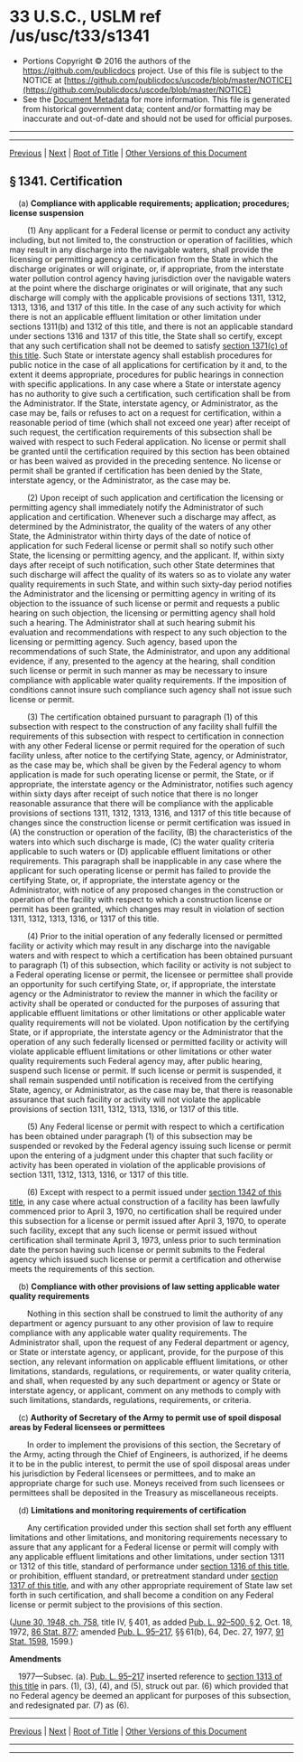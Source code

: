 ---
---

# 33 U.S.C., USLM ref /us/usc/t33/s1341

* Portions Copyright © 2016 the authors of the https://github.com/publicdocs project.
  Use of this file is subject to the NOTICE at [https://github.com/publicdocs/uscode/blob/master/NOTICE](https://github.com/publicdocs/uscode/blob/master/NOTICE)
* See the [Document Metadata](././../../../../..//README.md) for more information.
  This file is generated from historical government data; content and/or formatting may be inaccurate and out-of-date and should not be used for official purposes.

----------
----------

[Previous](./../../../../..//us/usc/t33/ch26/schIV/m__us_usc_t33_ch26_schIV.md) | [Next](./../../../../..//us/usc/t33/ch26/schIV/m__us_usc_t33_s1342.md) | [Root of Title](./../../../../../) | [Other Versions of this Document](https://publicdocs.github.io/go/links?ns=uslm&ref=%2Fus%2Fusc%2Ft33%2Fs1341)

## § 1341. Certification

    (a) __Compliance with applicable requirements; application; procedures; license suspension__ 

        (1) Any applicant for a Federal license or permit to conduct any activity including, but not limited to, the construction or operation of facilities, which may result in any discharge into the navigable waters, shall provide the licensing or permitting agency a certification from the State in which the discharge originates or will originate, or, if appropriate, from the interstate water pollution control agency having jurisdiction over the navigable waters at the point where the discharge originates or will originate, that any such discharge will comply with the applicable provisions of sections 1311, 1312, 1313, 1316, and 1317 of this title. In the case of any such activity for which there is not an applicable effluent limitation or other limitation under sections 1311(b) and 1312 of this title, and there is not an applicable standard under sections 1316 and 1317 of this title, the State shall so certify, except that any such certification shall not be deemed to satisfy [section 1371(c) of this title][/us/usc/t33/s1371/c]. Such State or interstate agency shall establish procedures for public notice in the case of all applications for certification by it and, to the extent it deems appropriate, procedures for public hearings in connection with specific applications. In any case where a State or interstate agency has no authority to give such a certification, such certification shall be from the Administrator. If the State, interstate agency, or Administrator, as the case may be, fails or refuses to act on a request for certification, within a reasonable period of time (which shall not exceed one year) after receipt of such request, the certification requirements of this subsection shall be waived with respect to such Federal application. No license or permit shall be granted until the certification required by this section has been obtained or has been waived as provided in the preceding sentence. No license or permit shall be granted if certification has been denied by the State, interstate agency, or the Administrator, as the case may be.

        (2) Upon receipt of such application and certification the licensing or permitting agency shall immediately notify the Administrator of such application and certification. Whenever such a discharge may affect, as determined by the Administrator, the quality of the waters of any other State, the Administrator within thirty days of the date of notice of application for such Federal license or permit shall so notify such other State, the licensing or permitting agency, and the applicant. If, within sixty days after receipt of such notification, such other State determines that such discharge will affect the quality of its waters so as to violate any water quality requirements in such State, and within such sixty-day period notifies the Administrator and the licensing or permitting agency in writing of its objection to the issuance of such license or permit and requests a public hearing on such objection, the licensing or permitting agency shall hold such a hearing. The Administrator shall at such hearing submit his evaluation and recommendations with respect to any such objection to the licensing or permitting agency. Such agency, based upon the recommendations of such State, the Administrator, and upon any additional evidence, if any, presented to the agency at the hearing, shall condition such license or permit in such manner as may be necessary to insure compliance with applicable water quality requirements. If the imposition of conditions cannot insure such compliance such agency shall not issue such license or permit.

        (3) The certification obtained pursuant to paragraph (1) of this subsection with respect to the construction of any facility shall fulfill the requirements of this subsection with respect to certification in connection with any other Federal license or permit required for the operation of such facility unless, after notice to the certifying State, agency, or Administrator, as the case may be, which shall be given by the Federal agency to whom application is made for such operating license or permit, the State, or if appropriate, the interstate agency or the Administrator, notifies such agency within sixty days after receipt of such notice that there is no longer reasonable assurance that there will be compliance with the applicable provisions of sections 1311, 1312, 1313, 1316, and 1317 of this title because of changes since the construction license or permit certification was issued in (A) the construction or operation of the facility, (B) the characteristics of the waters into which such discharge is made, (C) the water quality criteria applicable to such waters or (D) applicable effluent limitations or other requirements. This paragraph shall be inapplicable in any case where the applicant for such operating license or permit has failed to provide the certifying State, or, if appropriate, the interstate agency or the Administrator, with notice of any proposed changes in the construction or operation of the facility with respect to which a construction license or permit has been granted, which changes may result in violation of section 1311, 1312, 1313, 1316, or 1317 of this title.

        (4) Prior to the initial operation of any federally licensed or permitted facility or activity which may result in any discharge into the navigable waters and with respect to which a certification has been obtained pursuant to paragraph (1) of this subsection, which facility or activity is not subject to a Federal operating license or permit, the licensee or permittee shall provide an opportunity for such certifying State, or, if appropriate, the interstate agency or the Administrator to review the manner in which the facility or activity shall be operated or conducted for the purposes of assuring that applicable effluent limitations or other limitations or other applicable water quality requirements will not be violated. Upon notification by the certifying State, or if appropriate, the interstate agency or the Administrator that the operation of any such federally licensed or permitted facility or activity will violate applicable effluent limitations or other limitations or other water quality requirements such Federal agency may, after public hearing, suspend such license or permit. If such license or permit is suspended, it shall remain suspended until notification is received from the certifying State, agency, or Administrator, as the case may be, that there is reasonable assurance that such facility or activity will not violate the applicable provisions of section 1311, 1312, 1313, 1316, or 1317 of this title.

        (5) Any Federal license or permit with respect to which a certification has been obtained under paragraph (1) of this subsection may be suspended or revoked by the Federal agency issuing such license or permit upon the entering of a judgment under this chapter that such facility or activity has been operated in violation of the applicable provisions of section 1311, 1312, 1313, 1316, or 1317 of this title.

        (6) Except with respect to a permit issued under [section 1342 of this title][/us/usc/t33/s1342], in any case where actual construction of a facility has been lawfully commenced prior to April 3, 1970, no certification shall be required under this subsection for a license or permit issued after April 3, 1970, to operate such facility, except that any such license or permit issued without certification shall terminate April 3, 1973, unless prior to such termination date the person having such license or permit submits to the Federal agency which issued such license or permit a certification and otherwise meets the requirements of this section.

    (b) __Compliance with other provisions of law setting applicable water quality requirements__ 

        Nothing in this section shall be construed to limit the authority of any department or agency pursuant to any other provision of law to require compliance with any applicable water quality requirements. The Administrator shall, upon the request of any Federal department or agency, or State or interstate agency, or applicant, provide, for the purpose of this section, any relevant information on applicable effluent limitations, or other limitations, standards, regulations, or requirements, or water quality criteria, and shall, when requested by any such department or agency or State or interstate agency, or applicant, comment on any methods to comply with such limitations, standards, regulations, requirements, or criteria.

    (c) __Authority of Secretary of the Army to permit use of spoil disposal areas by Federal licensees or permittees__ 

        In order to implement the provisions of this section, the Secretary of the Army, acting through the Chief of Engineers, is authorized, if he deems it to be in the public interest, to permit the use of spoil disposal areas under his jurisdiction by Federal licensees or permittees, and to make an appropriate charge for such use. Moneys received from such licensees or permittees shall be deposited in the Treasury as miscellaneous receipts.

    (d) __Limitations and monitoring requirements of certification__ 

        Any certification provided under this section shall set forth any effluent limitations and other limitations, and monitoring requirements necessary to assure that any applicant for a Federal license or permit will comply with any applicable effluent limitations and other limitations, under section 1311 or 1312 of this title, standard of performance under [section 1316 of this title][/us/usc/t33/s1316], or prohibition, effluent standard, or pretreatment standard under [section 1317 of this title][/us/usc/t33/s1317], and with any other appropriate requirement of State law set forth in such certification, and shall become a condition on any Federal license or permit subject to the provisions of this section.

([June 30, 1948, ch. 758][/us/act/1948-06-30/ch758], title IV, § 401, as added [Pub. L. 92–500, § 2][/us/pl/92/500/s2], Oct. 18, 1972, [86 Stat. 877][/us/stat/86/877]; amended [Pub. L. 95–217][/us/pl/95/217], §§ 61(b), 64, Dec. 27, 1977, [91 Stat. 1598][/us/stat/91/1598], 1599.)

 __Amendments__ 

    1977—Subsec. (a). [Pub. L. 95–217][/us/pl/95/217] inserted reference to [section 1313 of this title][/us/usc/t33/s1313] in pars. (1), (3), (4), and (5), struck out par. (6) which provided that no Federal agency be deemed an applicant for purposes of this subsection, and redesignated par. (7) as (6).

----------

[Previous](./../../../../..//us/usc/t33/ch26/schIV/m__us_usc_t33_ch26_schIV.md) | [Next](./../../../../..//us/usc/t33/ch26/schIV/m__us_usc_t33_s1342.md) | [Root of Title](./../../../../../) | [Other Versions of this Document](https://publicdocs.github.io/go/links?ns=uslm&ref=%2Fus%2Fusc%2Ft33%2Fs1341)

----------
----------

[/us/usc/t33/s1371/c]: https://publicdocs.github.io/go/links?ns=uslm&ref=%2Fus%2Fusc%2Ft33%2Fs1371%2Fc
[/us/usc/t33/s1342]: https://publicdocs.github.io/go/links?ns=uslm&ref=%2Fus%2Fusc%2Ft33%2Fs1342
[/us/usc/t33/s1316]: https://publicdocs.github.io/go/links?ns=uslm&ref=%2Fus%2Fusc%2Ft33%2Fs1316
[/us/usc/t33/s1317]: https://publicdocs.github.io/go/links?ns=uslm&ref=%2Fus%2Fusc%2Ft33%2Fs1317
[/us/act/1948-06-30/ch758]: https://publicdocs.github.io/go/links?ns=uslm&ref=%2Fus%2Fact%2F1948-06-30%2Fch758
[/us/pl/92/500/s2]: https://publicdocs.github.io/go/links?ns=uslm&ref=%2Fus%2Fpl%2F92%2F500%2Fs2
[/us/stat/86/877]: https://publicdocs.github.io/go/links?ns=uslm&ref=%2Fus%2Fstat%2F86%2F877
[/us/pl/95/217]: https://publicdocs.github.io/go/links?ns=uslm&ref=%2Fus%2Fpl%2F95%2F217
[/us/stat/91/1598]: https://publicdocs.github.io/go/links?ns=uslm&ref=%2Fus%2Fstat%2F91%2F1598
[/us/pl/95/217]: https://publicdocs.github.io/go/links?ns=uslm&ref=%2Fus%2Fpl%2F95%2F217
[/us/usc/t33/s1313]: https://publicdocs.github.io/go/links?ns=uslm&ref=%2Fus%2Fusc%2Ft33%2Fs1313


